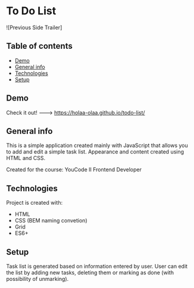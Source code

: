 # To Do List
![Previous Side Trailer]

## Table of contents
* [Demo](#demo)
* [General info](#general-info)
* [Technologies](#technologies)
* [Setup](#setup)

## Demo
Check it out! ---> https://holaa-olaa.github.io/todo-list/

## General info
This is a simple application created mainly with JavaScript that allows you to add and edit a simple task list. Appearance and content created using HTML and CSS.

Created for the course: YouCode II Frontend Developer

## Technologies
Project is created with:
* HTML
* CSS (BEM naming convetion)
* Grid
* ES6+
	
## Setup
Task list is generated based on information entered by user. User can edit the list by adding new tasks, deleting them or marking as done (with possibility of unmarking).
